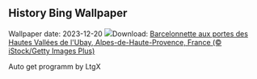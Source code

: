 ## History Bing Wallpaper
Wallpaper date: 2023-12-20
![](https://www.bing.com/th?id=OHR.XmasDesserts_FR-FR3582409300_UHD.jpg&w=1000)Download: [Barcelonnette aux portes des Hautes Vallées de l'Ubay, Alpes-de-Haute-Provence, France (© iStock/Getty Images Plus)](https://www.bing.com/th?id=OHR.XmasDesserts_FR-FR3582409300_UHD.jpg)

Auto get programm by LtgX
